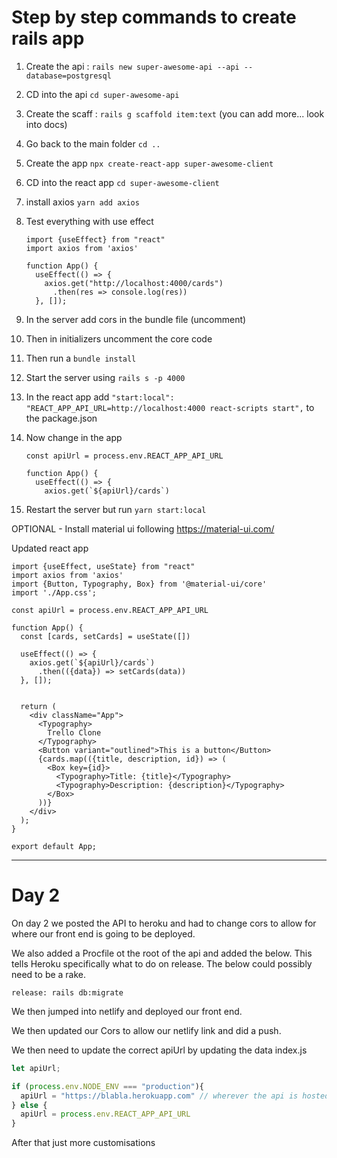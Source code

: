 # Step by step commands to create rails app

1. Create the api : `rails new super-awesome-api --api --database=postgresql`

2. CD into the api `cd super-awesome-api`

3. Create the scaff : `rails g scaffold item:text` (you can add more... look into docs)

4. Go back to the main folder `cd ..`

5. Create the app `npx create-react-app super-awesome-client`

6. CD into the react app `cd super-awesome-client`

7. install axios `yarn add axios`

8. Test everything with use effect

   ```react
   import {useEffect} from "react"
   import axios from 'axios'
   
   function App() {
     useEffect(() => {
       axios.get("http://localhost:4000/cards")
         .then(res => console.log(res))
     }, []);
   ```

9. In the server add cors in the bundle file (uncomment)

10. Then in initializers uncomment the core code

11. Then run a `bundle install`

12. Start the server using `rails s -p 4000`

13. In the react app add `"start:local": "REACT_APP_API_URL=http://localhost:4000 react-scripts start",` to the package.json

14. Now change in the app 

    ```react
    const apiUrl = process.env.REACT_APP_API_URL
    
    function App() {
      useEffect(() => {
        axios.get(`${apiUrl}/cards`)
    ```

15. Restart the server but run `yarn start:local`

OPTIONAL - Install material ui following https://material-ui.com/

Updated react app

```react
import {useEffect, useState} from "react"
import axios from 'axios'
import {Button, Typography, Box} from '@material-ui/core'
import './App.css';

const apiUrl = process.env.REACT_APP_API_URL

function App() {
  const [cards, setCards] = useState([])

  useEffect(() => {
    axios.get(`${apiUrl}/cards`)
      .then(({data}) => setCards(data))
  }, []);


  return (
    <div className="App">
      <Typography>
        Trello Clone
      </Typography>
      <Button variant="outlined">This is a button</Button>
      {cards.map(({title, description, id}) => (
        <Box key={id}>
          <Typography>Title: {title}</Typography>
          <Typography>Description: {description}</Typography>
        </Box>
      ))}
    </div>
  );
}

export default App;

```

---

# Day 2

On day 2 we posted the API to heroku and had to change cors to allow for where our front end is going to be deployed.

We also added a Procfile ot the root of the api and added the below. This tells Heroku specifically what to do on release. The below could possibly need to be a rake.

```
release: rails db:migrate
```

We then jumped into netlify and deployed our front end. 

We then updated our Cors to allow our netlify link and did a push.

We then need to update the correct apiUrl by updating the data index.js

```js
let apiUrl;

if (process.env.NODE_ENV === "production"){
  apiUrl = "https://blabla.herokuapp.com" // wherever the api is hosted
} else {
  apiUrl = process.env.REACT_APP_API_URL
}
```

After that just more customisations
